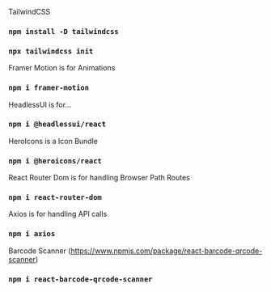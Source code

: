 TailwindCSS

### `npm install -D tailwindcss`
### `npx tailwindcss init`

Framer Motion is for Animations

### `npm i framer-motion`

HeadlessUI is for...

### `npm i @headlessui/react`

HeroIcons is a Icon Bundle

### `npm i @heroicons/react`

React Router Dom is for handling Browser Path Routes

### `npm i react-router-dom`

Axios is for handling API calls

### `npm i axios`

Barcode Scanner (https://www.npmjs.com/package/react-barcode-qrcode-scanner)

### `npm i react-barcode-qrcode-scanner`

<!-- git add README.md
git commit -m "first commit"
git branch -M main
git remote add origin https://github.com/jdbrussel/friendzapp.git
git push -u origin main -->